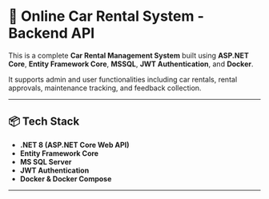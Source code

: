 # 🚗 Online Car Rental System - Backend API

This is a complete **Car Rental Management System** built using **ASP.NET Core**, **Entity Framework Core**, **MSSQL**, **JWT Authentication**, and **Docker**.

It supports admin and user functionalities including car rentals, rental approvals, maintenance tracking, and feedback collection.

---

## 📦 Tech Stack

- **.NET 8 (ASP.NET Core Web API)**
- **Entity Framework Core**
- **MS SQL Server**
- **JWT Authentication**
- **Docker & Docker Compose**
---
